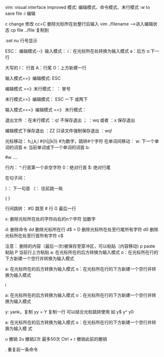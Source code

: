vim: visual interface improved
模式: 编辑模式、命令模式、末行模式
:w<Enter>  to save file
:i    编辑

c change 修改  cc=C 删除光标所在处整行后输入
vim ./filename -->进入编辑状态
cp file  ../file  复制到

:set nu 行号显示

ESC：
编辑模式--》输入模式：  i：在光标所在处转换为输入模式 
a：后方
o:下一行


大写的 I： 行首
 A：行尾
 O：上方新建一行


输入模式==》编辑模式: ESC



编辑模式 ==》末行模式： ： 冒号

末行模式==》编辑模式： ESC 一下 或两下

输入模式===》编辑模式 ==》 末行模式： 

退出文件 ：在末行模式 ：q! 不保存退出 ； ：wq 或者 ：x 保存退出

编辑模式下保存退出 ：ZZ
只读文件强制保存退出 ：wq!

光标移动： h,j,k,l 
 #{h|j|k|l} #为数字，跳转#个字符
在单词间移动：
w: 下一个单词的词首
e: 当前单词或下一个单词的词首
b:

#w ....

 行内：
^:行首第一个非空字符
0：绝对行首
$: 绝对行尾


在句子间：

）： 下一句首
（： 往前跳一局

{
} 


行间跳转：
#G 跳至 # 行
G 最后一行

x: 删除光标所在处的字符向右的n个字符 加数字

d: 删除命令
dd 删除光标所在行
d$ = D 删除光标所在处至行尾所有字符
d0 删除光标所在处至行首所有字符
c$ 

注意： 删除的内容（最后一次)被保存至穿冲区，可以粘贴（内容移动)
p  paste 粘贴 P 当前行上方粘贴
a: 在光标所在的后方转换为输入模式 
o：在光标所在行的下方新建一个空行并转换为输入模式

a: 在光标所在的后方转换为输入模式 
o：在光标所在行的下方新建一个空行并转换为输入模式

i


a: 在光标所在的后方转换为输入模式 
o：在光标所在行的下方新建一个空行并转换为输入模式

y: yank，复制  yy = Y  复制一行
可以结合光标跳转使用 如 y$ y^ y0

  
a: 在光标所在的后方转换为输入模式 
o：在光标所在行的下方新建一个空行并转换为输入模
式

u 撤销  2u 撤销2次 最多50次
Ctrl + r 撤销此前的撤销

 .  重复前一条命令 
 

